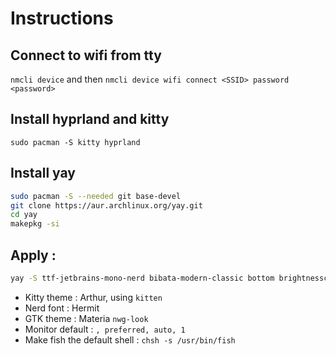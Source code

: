 # Instructions

## Connect to wifi from tty
`nmcli device` and then `nmcli device wifi connect <SSID> password <password>`

## Install hyprland and kitty
`sudo pacman -S kitty hyprland`

## Install yay 
```bash
sudo pacman -S --needed git base-devel
git clone https://aur.archlinux.org/yay.git
cd yay
makepkg -si
```

## Apply : 
```bash
yay -S ttf-jetbrains-mono-nerd bibata-modern-classic bottom brightnessctl cmake discord eza fastfetch fd fish git gnome-network-displays gnome-settings-daemon gst-plugins-bad gtk3 htop hypridle hyprland hyprlock hyprpicker hyprshot illogical-impulse-bibata-modern-classic-bin less libnotify libpulse libxpresent materia-gtk-theme myfetch ncspot otf-hermit-nerd neovim nemo networkmanager nwg-look pavucontrol pipewire pipewire-alsa pipewire-jack pipewire-pulse pulsemixer qogir-icon-theme starship swaync swww tree tumbler unzip vim waybar xkb-qwerty-fr zip
```

- Kitty theme : Arthur, using `kitten`
- Nerd font : Hermit
- GTK theme : Materia `nwg-look`
- Monitor default : `, preferred, auto, 1`
- Make fish the default shell : `chsh -s /usr/bin/fish`
